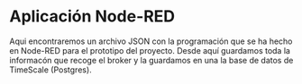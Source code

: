 # Aplicación Node-RED
Aqui encontraremos un archivo JSON con la programación que se ha hecho en Node-RED para el prototipo del proyecto.
Desde aquí guardamos toda la informacón que recoge el broker y la guardamos en una la base de datos de TimeScale (Postgres).
